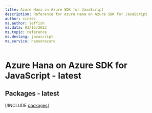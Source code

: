 ```yaml
---
title: Azure Hana on Azure SDK for JavaScript
description: Reference for Azure Hana on Azure SDK for JavaScript
author: xirzec
ms.author: jeffish
ms.data: 03/15/2023
ms.topic: reference
ms.devlang: javascript
ms.service: hanaonazure
---
```

# Azure Hana on Azure SDK for JavaScript - latest
## Packages - latest
[!INCLUDE [packages](hana-on-azure-index.md)]